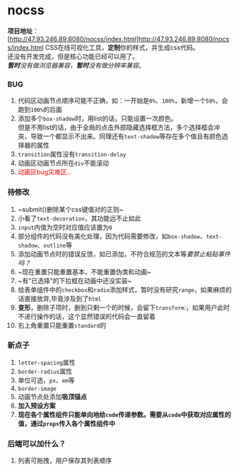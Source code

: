 # nocss  
**项目地址**：[http://47.93.246.89:8080/nocss/index.html]http://47.93.246.89:8080/nocss/index.html
CSS在线可视化工具，**定制**你的样式，并生成css代码。  
还没有开发完成，但是核心功能已经可以用了。  
***暂时**没有做浏览器兼容，**暂时**没有做分辨率兼容*。

### BUG
1. 代码区动画节点顺序可能不正确，如：一开始是`0%`、`100%`，新增一个`50%`，会跑到`100%`的后面
2. 添加多个`box-shadow`时，用list的话，只能设置一次颜色。  
但是不用list的话，由于全局的点击外部隐藏选择框方法，多个选择框会冲突，导致一个都显示不出来。同理还有`text-shadow`等存在多个值且有颜色选择器的属性
3. `transition`属性没有`transition-delay`
4. 动画区动画节点所在`div`不能滚动
5. <font color=FF0000>动画区bug灾难区...</font>
 

### 待修改

1. ~submit()删除某个css键值对的正则~
2. 小看了`text-decoration`，其功能远不止如此
3. `input`内值为空时对应值应该置为`0`
4. 部分组件的代码没有美化处理，因为代码需要修改，如`box-shadow`、`text-shadow`、`outline`等
5. 添加动画节点时的错误反馈，如已添加，不符合规范的文本等*要禁止粘贴事件吗？*
6. ~现在重置只能重置基本，不能重置伪类和动画~
7. ~有“已选择”的下拉框在动画中还没实装~
8. 给表单组件中的`checkbox`和`radio`添加样式，暂时没有研究`range`，如果麻烦的话直接放弃,毕竟涉及到了`html`
11. **变形**，删除子项时，删到只剩一个的时候，会留下`transform`:，如果用户此时不进行操作的话，这个显然错误的代码会一直留着
12. 右上角重置只能重置`standard`的


 
### 新点子

1. `letter-spacing`属性
2. `border-radius`属性
3. 单位可选，`px`、`em`等
4. `border-image`
5. 动画节点处添加**吸顶锚点**
6. **加入预设方案**
7. **现在各个属性组件只能单向地给`code`传递参数。需要从`code`中获取对应属性的值，通过`props`传入各个属性组件中**



### 后端可以加什么？
1. 列表可拖拽，用户保存其列表顺序
